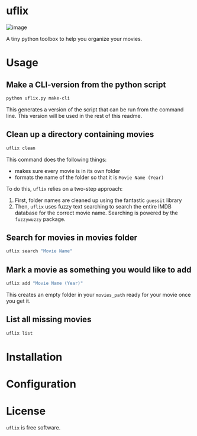 # uflix


![image](images/header.png)

A tiny python toolbox to help you organize your movies. 


# Usage

## Make a CLI-version from the python script

```bash
python uflix.py make-cli
```

This generates a version of the script that can be run from the command line. This version will be used in the rest of this readme. 

## Clean up a directory containing movies 

```bash
uflix clean
```

This command does the following things:

* makes sure every movie is in its own folder
* formats the name of the folder so that it is `Movie Name (Year)`

To do this, `uflix` relies on a two-step approach:

1. First, folder names are cleaned up using the fantastic `guessit` library
2. Then, `uflix` uses fuzzy text searching to search the entire IMDB database for the correct movie name. Searching is powered by the `fuzzywuzzy` package. 

## Search for movies in movies folder

```bash
uflix search "Movie Name"
```

## Mark a movie as something you would like to add

```bash
uflix add "Movie Name (Year)"
```

This creates an empty folder in your `movies_path` ready for your movie once you get it. 

## List all missing movies

```bash
uflix list
```

# Installation

# Configuration

# License

`uflix` is free software. 